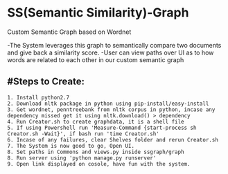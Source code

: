 # SS(Semantic Similarity)-Graph
Custom Semantic Graph based on Wordnet

-The System leverages this graph to semantically compare two documents and give back a similarity score.
-User can view paths over UI as to how words are related to each other in our custom semantic graph

#Steps to Create:
-------------------
	1. Install python2.7
	2. Download nltk package in python using pip-install/easy-install
    3. Get wordnet, penntreebank from nltk corpus in python, incase any dependency missed get it using nltk.download() > dependency 
    4. Run Creator.sh to create graphdata, it is a shell file
    5. If using Powershell run 'Measure-Command {start-process sh Creator.sh -Wait}', if bash run 'time Creator.sh'
    6. Incase of any failures, clear Shelves folder and rerun Creator.sh
    7. The System is now good to go, Open UI.
    8. Set paths in Commons and views.py inside ssgraph/graph
    8. Run server using 'python manage.py runserver'
    9. Open link displayed on cosole, have fun with the system.